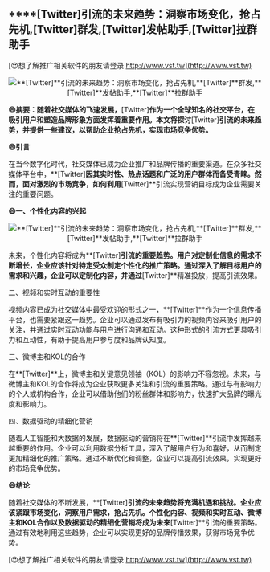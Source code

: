 ## ****[Twitter]**引流的未来趋势：洞察市场变化，抢占先机,**[Twitter]**群发,**[Twitter]**发帖助手,**[Twitter]**拉群助手**

[😍想了解推广相关软件的朋友请登录 http://www.vst.tw](http://www.vst.tw)

 <center><img src="https://vst.tw/MP4/tuiguang/png/1.png" alt="**[Twitter]**引流的未来趋势：洞察市场变化，抢占先机,**[Twitter]**群发,**[Twitter]**发帖助手,**[Twitter]**拉群助手"></center>

**😄摘要：随着社交媒体的飞速发展，**[Twitter]**作为一个全球知名的社交平台，在吸引用户和塑造品牌形象方面发挥着重要作用。本文将探讨**[Twitter]**引流的未来趋势，并提供一些建议，以帮助企业抢占先机，实现市场竞争优势。**

**😄引言**

在当今数字化时代，社交媒体已成为企业推广和品牌传播的重要渠道。在众多社交媒体平台中，**[Twitter]**因其实时性、热点话题和广泛的用户群体而备受青睐。然而，面对激烈的市场竞争，如何利用**[Twitter]**引流实现营销目标成为企业需要关注的重要问题。

**😄一、个性化内容的兴起**

 <center><img src="https://vst.tw/MP4/tuiguang/png/2.png" alt="**[Twitter]**引流的未来趋势：洞察市场变化，抢占先机,**[Twitter]**群发,**[Twitter]**发帖助手,**[Twitter]**拉群助手"></center>

未来，个性化内容将成为**[Twitter]**引流的重要趋势。用户对定制化信息的需求不断增长，企业应该针对特定受众制定个性化的推广策略。通过深入了解目标用户的需求和兴趣，企业可以定制化内容，并通过**[Twitter]**精准投放，提高引流效果。

二、视频和实时互动的重要性

视频内容已成为社交媒体中最受欢迎的形式之一，**[Twitter]**作为一个信息传播平台，也需要紧跟这一趋势。企业可以通过发布有吸引力的视频内容来吸引用户的关注，并通过实时互动功能与用户进行沟通和互动。这种形式的引流方式更具吸引力和互动性，有助于提高用户参与度和品牌认知度。

三、微博主和KOL的合作

在**[Twitter]**上，微博主和关键意见领袖（KOL）的影响力不容忽视。未来，与微博主和KOL的合作将成为企业获取更多关注和引流的重要策略。通过与有影响力的个人或机构合作，企业可以借助他们的粉丝群体和影响力，快速扩大品牌的曝光度和影响力。

四、数据驱动的精细化营销

随着人工智能和大数据的发展，数据驱动的营销将在**[Twitter]**引流中发挥越来越重要的作用。企业可以利用数据分析工具，深入了解用户行为和喜好，从而制定更加精细化的推广策略。通过不断优化和调整，企业可以提高引流效果，实现更好的市场竞争优势。

**😄结论**

随着社交媒体的不断发展，**[Twitter]**引流的未来趋势将充满机遇和挑战。企业应该紧跟市场变化，洞察用户需求，抢占先机。个性化内容、视频和实时互动、微博主和KOL合作以及数据驱动的精细化营销将成为未来**[Twitter]**引流的重要策略。通过有效地利用这些趋势，企业可以实现更好的品牌传播效果，获得市场竞争优势。

[😍想了解推广相关软件的朋友请登录 http://www.vst.tw](http://www.vst.tw)



